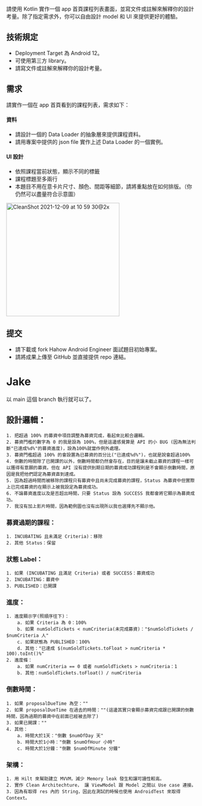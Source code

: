 
請使用 Kotlin 實作一個 app 首頁課程列表畫面，並寫文件或註解來解釋你的設計考量。除了指定需求外，你可以自由設計 model 和 UI 來提供更好的體驗。

## 技術規定
- Deployment Target 為 Android 12。
- 可使用第三方 library。
- 請寫文件或註解來解釋你的設計考量。

## 需求
請實作一個在 app 首頁看到的課程列表，需求如下：

#### 資料
- 請設計一個的 Data Loader 的抽象層來提供課程資料。
- 請用專案中提供的 json file 實作上述 Data Loader 的一個實例。

#### UI 設計
- 依照課程當前狀態，顯示不同的標籤
- 課程標題至多兩行
- 本題目不用在意卡片尺寸、顏色、間距等細節，請將重點放在如何排版。（你仍然可以盡量符合示意圖）
<img width="300" alt="CleanShot 2021-12-09 at 10 59 30@2x" src="https://user-images.githubusercontent.com/76472179/145350022-b4624fe0-2612-4fdb-950c-da6898ca4166.png">

## 提交

- 請下載或 fork Hahow Android Engineer 面試題目初始專案。
- 請將成果上傳至 GitHub 並直接提供 repo 連結。

# Jake

以 main 這個 branch 執行就可以了。

## 設計邏輯：
	1. 把超過 100% 的募資中項目調整為募資完成，看起來比較合邏輯。
	2. 募資門檻的數字為 0 的我是設為 100%，但是這邊感覺算是 API 的小 BUG (因為無法判斷"已達成%d%"的募資進度)，設為100%就當作例外處理。
	3. 募資門檻超過 100% 的會設置為已募資的百分比("已達成%d%")，也就是說會超過100%
	4. 倒數的時間除了已開課的以外，倒數時間都仍然會存在，目的是讓未截止募資的課程一樣可以獲得有意願的募資。但在 API 沒有提供到期日期的募資成功課程則是不會顯示倒數時間，原因是我把他們認定為募資直到達成。
	5. 因為超過時間而被移除的課程只有募資中且尚未完成募資的課程，Status 為募資中但實際上已完成募資的在顯示上被我設定為募資成功。
	6. 不論募資進度以及是否超出時間，只要 Status 設為 SUCCESS 我都會將它顯示為募資成功。
	7. 我沒有加上影片時間，因為範例圖也沒有出現所以我也選擇先不顯示他。

### 募資過期的課程：
	1. INCUBATING 且未滿足 Criteria)：移除
	2. 其他 Status：保留


### 狀態 Label：
	1. 如果 (INCUBATING 且滿足 Criteria) 或者 SUCCESS：募資成功
	2. INCUBATING：募資中
	3. PUBLISHED：已開課
  
### 進度：
	1. 進度顯示字(照順序往下)：
		a. 如果 Criteria 為 0：100%
		b. 如果 numSoldTickets < numCriteria(未完成募資)："$numSoldTickets / $numCriteria 人"
		c. 如果狀態為 PUBLISHED：100%
		d. 其他："已達成 $(numSoldTickets.toFloat > numCriteria * 100).toInt()%"
	2. 進度條：
		a. 如果 numCriteria == 0 或者 numSoldTickets > numCriteria：1
		b. 其他：numSoldTickets.toFloat() / numCriteria

### 倒數時間：
	1. 如果 proposalDueTime 為空：""
	2. 如果 proposalDueTime 在過去的時間：""(這邊其實只會顯示募資完成跟已開課的倒數時間，因為過期的募資中在前面已經被去除了)
	3. 如果已開課：""
	4. 其他：
		a. 時間大於1天："倒數 $numOfDay 天"
		b. 時間大於1小時："倒數 $numOfHour 小時"
		c. 時間大於1分鐘："倒數 $numOfMinute 分鐘"

### 架構：
	1. 用 Hilt 來幫助建立 MVVM，減少 Memory leak 發生和讓可讀性較高。
	2. 實作 Clean Architechture， 讓 ViewModel 跟 Model 之間以 Use case 連接。
	3. 因為有取得 res 內的 String，因此在測試的時候也使用 AndroidTest 來取得 Context。
